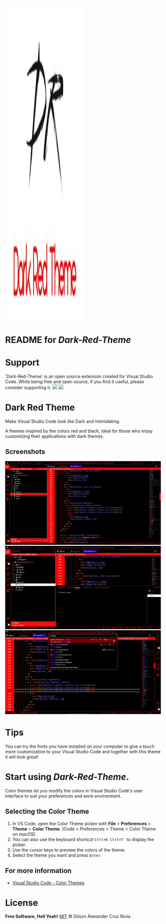 ![](https://github.com/Dilson24/Dark-Red-Theme/blob/main/image/Logo.JPG)

# README for *Dark-Red-Theme*

# Support
'Dark-Red-Theme' is an open source extension created for Visual Studio Code. While being free and open source, if you find it useful, please consider supporting it.
![](https://img.shields.io/github/stars/Dilson24/Dark-Red-Theme?style=social) ![](https://img.shields.io/visual-studio-marketplace/i/Dark-Red-Theme.Red-Dark-Theme?style=plastic)
# Dark Red Theme
Make Visual Studio Code look like Dark and Intimidating.

A themes inspired by the colors red and black, ideal for those who enjoy customizing their applications with dark themes.
## Screenshots
![View One](https://github.com/Dilson24/Dark-Red-Theme/blob/main/image/vista1.JPG "View One")
![View Two](https://github.com/Dilson24/Dark-Red-Theme/blob/main/image/vista2.JPG "View Two")
![View Three](https://github.com/Dilson24/Dark-Red-Theme/blob/main/image/vista3.JPG "View Three")

# Tips
You can try the fonts you have installed on your computer to give a touch more customization to your Visual Studio Code and together with this theme it will look great! 

# Start using *Dark-Red-Theme*. 

Color themes let you modify the colors in Visual Studio Code's user interface to suit your preferences and work environment.

## Selecting the Color Theme

1. In VS Code, open the Color Theme picker with **File** > **Preferences** > **Theme** > **Color Theme**. (Code > Preferences > Theme > Color Theme on macOS).
2. You can also use the keyboard shortcut  `Ctrl+K Ctrl+T ` to display the picker.
3. Use the cursor keys to preview the colors of the theme.
4. Select the theme you want and press `Enter`.

## For more information

* [Visual Studio Code - Color Themes](https://code.visualstudio.com/docs/getstarted/themes)

# License
**Free Software, Hell Yeah!**
[MIT](https://choosealicense.com/licenses/mit/) © Dilson Alexander Cruz Nivia
